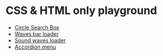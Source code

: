 # CSS & HTML only playground

* [Circle Search Box](https://github.com/darekpham/CSS-playground/tree/master/circle%20search%20box)
* [Waves bar loader](https://github.com/darekpham/CSS-playground/tree/master/waves%20bar%20loader)
* [Sound waves loader](https://github.com/darekpham/CSS-playground/tree/master/sound%20waves%20loader)
* [Accordion menu](https://github.com/darekpham/CSS-playground/tree/master/accordion%20menu)
